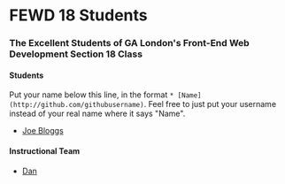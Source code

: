 # FEWD 18 Students

### The Excellent Students of GA London's Front-End Web Development Section 18 Class

#### Students

Put your name below this line, in the format `* [Name](http://github.com/githubusername)`. Feel free to just put your username instead of your real name where it says "Name".

* [Joe Bloggs](http://github.com/happilyltd)

#### Instructional Team

* [Dan](http://github.com/basicallydan)
